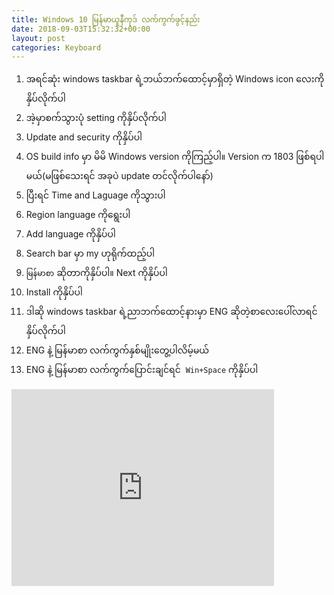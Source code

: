 ```yaml
---
title: Windows 10 မြန်မာယူနီကုဒ် လက်ကွက်ဖွင့်နည်း
date: 2018-09-03T15:32:32+00:00
layout: post
categories: Keyboard
---
```

1.	အရင်ဆုံး windows taskbar ရဲ့ဘယ်ဘက်ထောင့်မှာရှိတဲ့ Windows icon လေးကိုနှိပ်လိုက်ပါ
2.	အဲ့မှာစက်သွားပုံ setting ကိုနှိပ်လိုက်ပါ
3.	Update and security ကိုနှိပ်ပါ
4.	OS build info မှာ မိမိ Windows version ကိုကြည့်ပါ။ Version က 1803 ဖြစ်ရပါမယ်(မဖြစ်သေးရင် အခုပဲ update တင်လိုက်ပါနော်)
5.	ပြီးရင် Time and Laguage ကိုသွားပါ
6.	Region language ကိုရွေးပါ
7.	Add language ကိုနှိပ်ပါ
8.	Search bar မှာ my ဟုရိုက်ထည့်ပါ
9.	`မြန်မာစာ` ဆိုတာကိုနှိပ်ပါ။ Next ကိုနှိပ်ပါ
10.	Install ကိုနှိပ်ပါ
11.	ဒါဆို windows taskbar ရဲ့ညာဘက်ထောင့်နားမှာ ENG ဆိုတဲ့စာလေးပေါ်လာရင်နှိပ်လိုက်ပါ
12.	ENG နဲ့ မြန်မာစာ လက်ကွက်နှစ်မျိုးတွေ့ပါလိမ့်မယ်
13.	ENG နဲ့ မြန်မာစာ လက်ကွက်ပြောင်းချင်ရင်  `Win+Space` ကိုနှိပ်ပါ

<iframe width="420" height="315" src="https://youtu.be/sPQ7WzOvjL0" frameborder="0" allowfullscreen></iframe>
